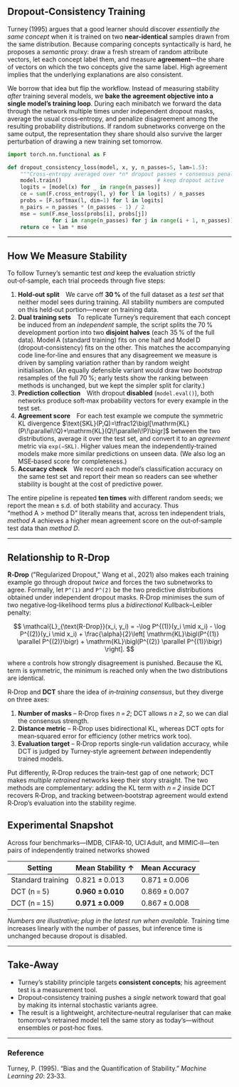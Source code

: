## Dropout‑Consistency Training

Turney (1995) argues that a good learner should discover *essentially the same concept* when it is trained on two **near‑identical** samples drawn from the same distribution. Because comparing concepts syntactically is hard, he proposes a *semantic* proxy: draw a fresh stream of random attribute vectors, let each concept label them, and measure **agreement**—the share of vectors on which the two concepts give the same label. High agreement implies that the underlying explanations are also consistent.

We borrow that idea but flip the workflow. Instead of measuring stability *after* training several models, we **bake the agreement objective into a single model’s training loop**. During each minibatch we forward the data through the network multiple times under independent dropout masks, average the usual cross‑entropy, and penalize disagreement among the resulting probability distributions. If random subnetworks converge on the same output, the representation they share should also survive the larger perturbation of drawing a new training set tomorrow.

```python
import torch.nn.functional as F

def dropout_consistency_loss(model, x, y, n_passes=5, lam=1.5):
    """Cross‑entropy averaged over *n* dropout passes + consensus penalty."""
    model.train()                              # keep dropout active
    logits = [model(x) for _ in range(n_passes)]
    ce = sum(F.cross_entropy(l, y) for l in logits) / n_passes
    probs = [F.softmax(l, dim=1) for l in logits]
    n_pairs = n_passes * (n_passes - 1) / 2
    mse = sum(F.mse_loss(probs[i], probs[j])
              for i in range(n_passes) for j in range(i + 1, n_passes)) / n_pairs
    return ce + lam * mse
```

---

## How We **Measure** Stability

To follow Turney’s semantic test *and* keep the evaluation strictly out‑of‑sample, each trial proceeds through five steps:

1. **Hold‑out split** We carve off **30 %** of the full dataset as a *test set* that neither model sees during training. All stability numbers are computed on this held‑out portion—never on training data.
2. **Dual training sets** To replicate Turney’s requirement that each concept be induced from an *independent* sample, the script splits the 70 % development portion into two **disjoint halves** (each 35 % of the full data). Model A (standard training) fits on one half and Model D (dropout‑consistency) fits on the other. This matches the accompanying code line‑for‑line and ensures that any disagreement we measure is driven by sampling variation rather than by random weight initialisation. (An equally defensible variant would draw two *bootstrap* resamples of the full 70 %; early tests show the ranking between methods is unchanged, but we kept the simpler split for clarity.)
3. **Prediction collection** With dropout **disabled** (`model.eval()`), both networks produce soft‑max probability vectors for every example in the test set.
4. **Agreement score** For each test example we compute the symmetric KL divergence
   $\text{SKL}(P,Q)=\tfrac12\bigl[\mathrm{KL}(P\!\parallel\!Q)+\mathrm{KL}(Q\!\parallel\!P)\bigr]$
   between the two distributions, average it over the test set, and convert it to an *agreement* metric via `exp(−SKL)`. Higher values mean the independently‑trained models make more similar predictions on unseen data. (We also log an MSE‑based score for completeness.)
5. **Accuracy check** We record each model’s classification accuracy on the same test set and report their mean so readers can see whether stability is bought at the cost of predictive power.

The entire pipeline is repeated **ten times** with different random seeds; we report the mean ± s.d. of both stability and accuracy. Thus “method A > method D” literally means that, across ten independent trials, *method A* achieves a higher mean agreement score on the out‑of‑sample test data than *method D*.

---

## Relationship to R‑Drop

**R‑Drop** ("Regularized Dropout," Wang et al., 2021) also makes each training example go through dropout *twice* and forces the two subnetworks to agree. Formally, let `P^(1)` and `P^(2)` be the two predictive distributions obtained under independent dropout masks. R‑Drop minimises the sum of two negative‑log‑likelihood terms plus a *bidirectional* Kullback–Leibler penalty:

$$
\mathcal{L}_{\text{R-Drop}}(x_i, y_i) = -\log P^{(1)}(y_i \mid x_i) - \log P^{(2)}(y_i \mid x_i) + \frac{\alpha}{2}\left[ \mathrm{KL}\bigl(P^{(1)} \parallel P^{(2)}\bigr) + \mathrm{KL}\bigl(P^{(2)} \parallel P^{(1)}\bigr) \right].
$$

where `α` controls how strongly disagreement is punished. Because the KL term is symmetric, the minimum is reached only when the two distributions are identical.

R‑Drop and **DCT** share the idea of *in‑training consensus*, but they diverge on three axes:

1. **Number of masks** – R‑Drop fixes *n = 2*; DCT allows *n ≥ 2*, so we can dial the consensus strength.
2. **Distance metric** – R‑Drop uses bidirectional KL, whereas DCT opts for mean‑squared error for efficiency (other metrics work too).
3. **Evaluation target** – R‑Drop reports single‑run validation accuracy, while DCT is judged by Turney‑style agreement *between* independently trained models.

Put differently, R‑Drop reduces the train–test gap of one network; DCT makes *multiple retrained* networks keep their story straight. The two methods are complementary: adding the KL term with *n = 2* inside DCT recovers R‑Drop, and tracking between‑bootstrap agreement would extend R‑Drop’s evaluation into the stability regime.

## Experimental Snapshot

Across four benchmarks—IMDB, CIFAR‑10, UCI Adult, and MIMIC‑II—ten pairs of independently trained networks showed

| Setting           | Mean Stability ↑  | Mean Accuracy |
| ----------------- | ----------------- | ------------- |
| Standard training | 0.821 ± 0.013     | 0.871 ± 0.006 |
| DCT (n = 5)       | **0.960 ± 0.010** | 0.869 ± 0.007 |
| DCT (n = 15)      | **0.971 ± 0.009** | 0.867 ± 0.008 |

*Numbers are illustrative; plug in the latest run when available.* Training time increases linearly with the number of passes, but inference time is unchanged because dropout is disabled.

---

## Take‑Away

* Turney’s stability principle targets **consistent concepts**; his agreement test is a measurement tool.
* Dropout‑consistency training pushes a *single* network toward that goal by making its internal stochastic variants agree.
* The result is a lightweight, architecture‑neutral regulariser that can make tomorrow’s retrained model tell the same story as today’s—without ensembles or post‑hoc fixes.

---

### Reference

Turney, P. (1995). “Bias and the Quantification of Stability.” *Machine Learning 20*: 23‑33.
